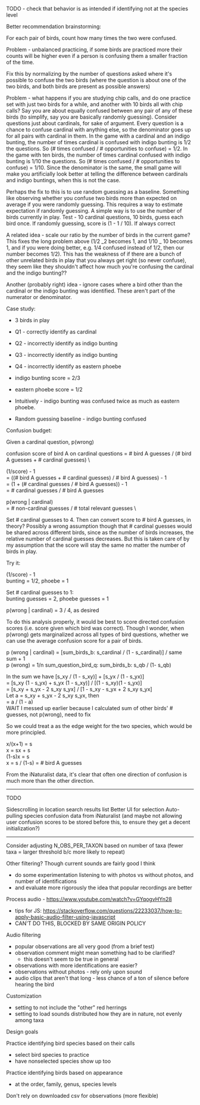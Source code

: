 TODO - check that behavior is as intended if identifying not at the species level

Better recommendation brainstorming:

For each pair of birds, count how many times the two were confused.

Problem - unbalanced practicing, if some birds are practiced more their counts will be higher even if a person is confusing them a smaller fraction of the time.

Fix this by normalizing by the number of questions asked where it's possible to confuse the two birds (where the question is about one of the two birds, and both birds are present as possible answers)

Problem - what happens if you are studying chip calls, and do one practice set with just two birds for a while, and another with 10 birds all with chip calls? Say you are about equally confused between any pair of any of these birds (to simplify, say you are basically randomly guessing). Consider questions just about cardinals, for sake of argument. Every question is a chance to confuse cardinal with anything else, so the denominator goes up for all pairs with cardinal in them. In the game with a cardinal and an indigo bunting, the number of times cardinal is confused with indigo bunting is 1/2 the questions. So (# times confused / # opportunities to confuse) = 1/2. In the game with ten birds, the number of times cardinal confused with indigo bunting is 1/10 the questions. So (# times confused / # opportunities to confuse) = 1/10. Since the denominator is the same, the small game will make you artificially look better at telling the difference between cardinals and indigo buntings, when this is not the case.

Perhaps the fix to this is to use random guessing as a baseline. Something like observing whether you confuse two birds more than expected on average if you were randomly guessing. This requires a way to estimate expectation if randomly guessing. A simple way is to use the number of birds currently in play. Test - 10 cardinal questions, 10 birds, guess each bird once. If randomly guessing, score is (1 - 1 / 10). If always correct

A related idea - scale our ratio by the number of birds in the current game? This fixes the long problem above (1/2 _2 becomes 1, and 1/10 _ 10 becomes 1, and if you were doing better, e.g. 1/4 confused instead of 1/2, then our number becomes 1/2). This has the weakness of if there are a bunch of other unrelated birds in play that you always get right (so never confuse), they seem like they shouldn't affect how much you're confusing the cardinal and the indigo bunting??

Another (probably right) idea - ignore cases where a bird other than the cardinal or the indigo bunting was identified. These aren't part of the numerator or denominator.

Case study:

- 3 birds in play
- Q1 - correctly identify as cardinal
- Q2 - incorrectly identify as indigo bunting
- Q3 - incorrectly identify as indigo bunting
- Q4 - incorrectly identify as eastern phoebe

- indigo bunting score = 2/3
- eastern phoebe score = 1/2

- Intuitively - indigo bunting was confused twice as much as eastern phoebe.
- Random guessing baseline - indigo bunting confused

Confusion budget:

Given a cardinal question, p(wrong)

confusion score of bird A on cardinal questions = # bird A guesses / (# bird A guesses + # cardinal guesses) \

(1/score) - 1 \
= ((# bird A guesses + # cardinal guesses) / # bird A guesses) - 1 \
= (1 + (# cardinal guesses / # bird A guesses)) - 1 \
= # cardinal guesses / # bird A guesses

p(wrong | cardinal) \
= # non-cardinal guesses / # total relevant guesses \

Set # cardinal guesses to 4. Then can convert score to # bird A guesses, in theory? Possibly a wrong assumption though that # cardinal guesses would be shared across different birds, since as the number of birds increases, the relative number of cardinal guesses decreases. But this is taken care of by my assumption that the score will stay the same no matter the number of birds in play.

Try it:

(1/score) - 1 \
bunting = 1/2, phoebe = 1

Set # cardinal guesses to 1: \
bunting guesses = 2, phoebe guesses = 1

p(wrong | cardinal) = 3 / 4, as desired

To do this analysis properly, it would be best to score directed confusion scores (i.e. score given which bird was correct). Though I wonder, when p(wrong) gets marginalized across all types of bird questions, whether we can use the average confusion score for a pair of birds.

p (wrong | cardinal) = [sum_birds_b: s_cardinal / (1 - s_cardinal)] / same sum + 1 \
p (wrong) = 1/n sum_question_bird_q: sum_birds_b: s_qb / (1- s_qb)

In the sum we have [s_xy / (1 - s_xy)] + [s_yx / (1 - s_yx)] \
= [s_xy (1 - s_yx) + s_yx (1 - s_xy)] / [(1 - s_xy)(1 - s_yx)] \
= [s_xy + s_yx - 2 s_xy s_yx] / [1 - s_xy - s_yx + 2 s_xy s_yx] \
Let a = s_xy + s_yx - 2 s_xy s_yx, then \
= a / (1 - a) \
WAIT I messed up earlier because I calculated sum of other birds' # guesses, not p(wrong), need to fix

So we could treat a as the edge weight for the two species, which would be more principled.

x/(x+1) = s \
x = sx + s \
(1-s)x = s \
x = s / (1-s) = # bird A guesses

From the iNaturalist data, it's clear that often one direction of confusion is much more than the other direction.

---

TODO

Sidescrolling in location search results list
Better UI for selection
Auto-pulling species confusion data from iNaturalist (and maybe not allowing user confusion scores to be stored before this, to ensure they get a decent initialization?)

---

Consider adjusting N_OBS_PER_TAXON based on number of taxa (fewer taxa = larger threshold b/c more likely to repeat)

Other filtering? Though current sounds are fairly good I think

- do some experimentation listening to with photos vs without photos, and number of identifications
- and evaluate more rigorously the idea that popular recordings are better

Process audio - https://www.youtube.com/watch?v=GYqogvHYn28

- tips for JS: https://stackoverflow.com/questions/22233037/how-to-apply-basic-audio-filter-using-javascript
- CAN'T DO THIS, BLOCKED BY SAME ORIGIN POLICY

Audio filtering

- popular observations are all very good (from a brief test)
- observation comment might mean something had to be clarified?
  - this doesn't seem to be true in general
- observations with more identifications are easier?
- observations without photos - rely only upon sound
- audio clips that aren't that long - less chance of a ton of silence before hearing the bird

Customization

- setting to not include the "other" red herrings
- setting to load sounds distributed how they are in nature, not evenly among taxa

Design goals

Practice identifying bird species based on their calls

- select bird species to practice
- have nonselected species show up too

Practice identifying birds based on appearance

- at the order, family, genus, species levels

Don't rely on downloaded csv for observations (more flexible)

